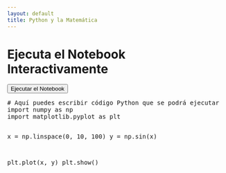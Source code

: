 ```yaml
---
layout: default
title: Python y la Matemática
---
```



# Ejecuta el Notebook Interactivamente

<button id="activate-button" onclick="thebelab.bootstrap()">Ejecutar el Notebook</button>

<div class="thebe-source">
    <pre data-executable="true" data-language="python">
# Aquí puedes escribir código Python que se podrá ejecutar
import numpy as np
import matplotlib.pyplot as plt

x = np.linspace(0, 10, 100)
y = np.sin(x)

plt.plot(x, y)
plt.show()
    </pre>
</div>

<script src="https://unpkg.com/thebelab@latest/lib/index.js"></script>
<link rel="stylesheet" href="https://unpkg.com/thebelab@latest/lib/index.css">

<script type="text/x-thebe-config">
{
  requestKernel: true,
  binderOptions: {
    repo: "Sirberha/EcoUNSCH",
    ref: "master"
  }
}
</script>
